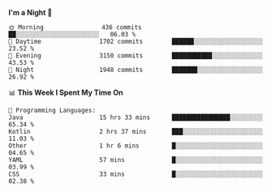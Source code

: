 <!--START_SECTION:waka-->
**I'm a Night 🦉** 

```text
🌞 Morning                436 commits         ██░░░░░░░░░░░░░░░░░░░░░░░   06.03 % 
🌆 Daytime                1702 commits        ██████░░░░░░░░░░░░░░░░░░░   23.52 % 
🌃 Evening                3150 commits        ███████████░░░░░░░░░░░░░░   43.53 % 
🌙 Night                  1948 commits        ███████░░░░░░░░░░░░░░░░░░   26.92 % 
```


📊 **This Week I Spent My Time On** 

```text
💬 Programming Languages: 
Java                     15 hrs 33 mins      ████████████████░░░░░░░░░   65.34 % 
Kotlin                   2 hrs 37 mins       ███░░░░░░░░░░░░░░░░░░░░░░   11.03 % 
Other                    1 hr 6 mins         █░░░░░░░░░░░░░░░░░░░░░░░░   04.65 % 
YAML                     57 mins             █░░░░░░░░░░░░░░░░░░░░░░░░   03.99 % 
CSS                      33 mins             █░░░░░░░░░░░░░░░░░░░░░░░░   02.38 % 
```


<!--END_SECTION:waka-->
